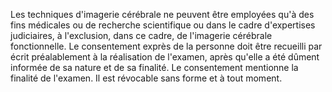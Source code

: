 Les techniques d'imagerie cérébrale ne peuvent être employées qu'à des fins médicales ou de recherche scientifique ou dans le cadre d'expertises judiciaires, à l'exclusion, dans ce cadre, de l'imagerie cérébrale fonctionnelle. Le consentement exprès de la personne doit être recueilli par écrit préalablement à la réalisation de l'examen, après qu'elle a été dûment informée de sa nature et de sa finalité. Le consentement mentionne la finalité de l'examen. Il est révocable sans forme et à tout moment.

